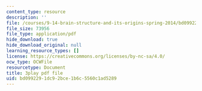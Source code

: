 ```yaml
---
content_type: resource
description: ''
file: /courses/9-14-brain-structure-and-its-origins-spring-2014/bd0992291dc92bce1b6c5560c1ad5289_555118.pdf
file_size: 73956
file_type: application/pdf
hide_download: true
hide_download_original: null
learning_resource_types: []
license: https://creativecommons.org/licenses/by-nc-sa/4.0/
ocw_type: OCWFile
resourcetype: Document
title: 3play pdf file
uid: bd099229-1dc9-2bce-1b6c-5560c1ad5289
---
```


